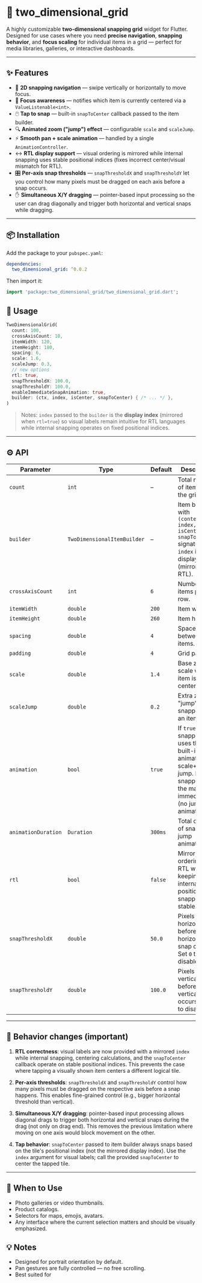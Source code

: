# 🧩 two_dimensional_grid

A highly customizable **two-dimensional snapping grid** widget for Flutter.
Designed for use cases where you need **precise navigation**, **snapping behavior**, and **focus scaling** for individual items in a grid — perfect for media libraries, galleries, or interactive dashboards.

---

## ✨ Features

* 🔄 **2D snapping navigation** — swipe vertically or horizontally to move focus.
* 🎯 **Focus awareness** — notifies which item is currently centered via a `ValueListenable<int>`.
* 🖱️ **Tap to snap** — built-in `snapToCenter` callback passed to the item builder.
* 🔍 **Animated zoom ("jump") effect** — configurable `scale` and `scaleJump`.
* ⚡ **Smooth pan + scale animation** — handled by a single `AnimationController`.
* ↔️ **RTL display support** — visual ordering is mirrored while internal snapping uses stable positional indices (fixes incorrect center/visual mismatch for RTL).
* 🎛️ **Per-axis snap thresholds** — `snapThresholdX` and `snapThresholdY` let you control how many pixels must be dragged on each axis before a snap occurs.
* ✋ **Simultaneous X/Y dragging** — pointer-based input processing so the user can drag diagonally and trigger both horizontal and vertical snaps while dragging.

---

## 📦 Installation

Add the package to your `pubspec.yaml`:

```yaml
dependencies:
  two_dimensional_grid: ^0.0.2
```

Then import it:

```dart
import 'package:two_dimensional_grid/two_dimensional_grid.dart';
```

## 🚀 Usage

```dart
TwoDimensionalGrid(
  count: 100,
  crossAxisCount: 10,
  itemWidth: 120,
  itemHeight: 180,
  spacing: 6,
  scale: 1.6,
  scaleJump: 0.3,
  // new options
  rtl: true,
  snapThresholdX: 100.0,
  snapThresholdY: 100.0,
  enableImmediateSnapAnimation: true,
  builder: (ctx, index, isCenter, snapToCenter) { /* ... */ },
)
```

> Notes: `index` passed to the `builder` is the **display index** (mirrored when `rtl=true`) so visual labels remain intuitive for RTL languages while internal snapping operates on fixed positional indices.

---

## ⚙️ API

| Parameter                      | Type                        | Default | Description                                                                                                                          |
| ------------------------------ | --------------------------- | ------- | ------------------------------------------------------------------------------------------------------------------------------------ |
| `count`                        | `int`                       | –       | Total number of items in the grid.                                                                                                   |
| `builder`                      | `TwoDimensionalItemBuilder` | –       | Item builder with `(context, index, isCenter, snapToCenter)` signature. `index` is the display index (mirrored in RTL).              |
| `crossAxisCount`               | `int`                       | `6`     | Number of items per row.                                                                                                             |
| `itemWidth`                    | `double`                    | `200`   | Item width.                                                                                                                          |
| `itemHeight`                   | `double`                    | `260`   | Item height.                                                                                                                         |
| `spacing`                      | `double`                    | `4`     | Space between items.                                                                                                                 |
| `padding`                      | `double`                    | `4`     | Grid padding.                                                                                                                        |
| `scale`                        | `double`                    | `1.4`   | Base zoom scale when item is centered.                                                                                               |
| `scaleJump`                    | `double`                    | `0.2`   | Extra zoom "jump" when snapping to an item.                                                                                          |
| `animation` | `bool`                      | `true`  | If `true`, snapping uses the built-in animated scale+pan jump. If `false`, snapping sets the matrix immediately (no jump animation). |
| `animationDuration`            | `Duration`                  | `300ms` | Total duration of snap + jump animation.                                                                                             |
| `rtl`                          | `bool`                      | `false` | Mirror visual ordering for RTL while keeping internal positional snapping stable.                                                    |
| `snapThresholdX`               | `double`                    | `50.0` | Pixels to drag horizontally before a horizontal snap occurs. Set `0` to disable.                                                     |
| `snapThresholdY`               | `double`                    | `100.0` | Pixels to drag vertically before a vertical snap occurs. Set `0` to disable.                                                         |

---

## 🔧 Behavior changes (important)

1. **RTL correctness**: visual labels are now provided with a mirrored `index` while internal snapping, centering calculations, and the `snapToCenter` callback operate on stable positional indices. This prevents the case where tapping a visually shown item centers a different logical tile.

2. **Per-axis thresholds**: `snapThresholdX` and `snapThresholdY` control how many pixels must be dragged on the respective axis before a snap happens. This enables fine-grained control (e.g., bigger horizontal threshold than vertical).

3. **Simultaneous X/Y dragging**: pointer-based input processing allows diagonal drags to trigger both horizontal and vertical snaps during the drag (not only on drag end). This removes the previous limitation where moving on one axis would block movement on the other.

4. **Tap behavior**: `snapToCenter` passed to item builder always snaps based on the tile's positional index (not the mirrored display index). Use the `index` argument for visual labels; call the provided `snapToCenter` to center the tapped tile.

---

## 🎯 When to Use

* Photo galleries or video thumbnails.
* Product catalogs.
* Selectors for maps, emojis, avatars.
* Any interface where the current selection matters and should be visually emphasized.

## 💡 Notes

* Designed for portrait orientation by default.
* Pan gestures are fully controlled — no free scrolling.
* Best suited for
